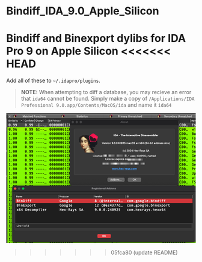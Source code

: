 # Bindiff_IDA_9.0_Apple_Silicon
Bindiff and Binexport dylibs for IDA Pro 9 on Apple Silicon
<<<<<<< HEAD
=======

Add all of these to `~/.idapro/plugins`.

> **NOTE:** When attempting to diff a database, you may recieve an error that `ida64` cannot be found. Simply make a copy of `/Applications/IDA Professional 9.0.app/Contents/MacOS/ida` and name it `ida64`

![alt text](image.png)
>>>>>>> 05fca80 (update README)
